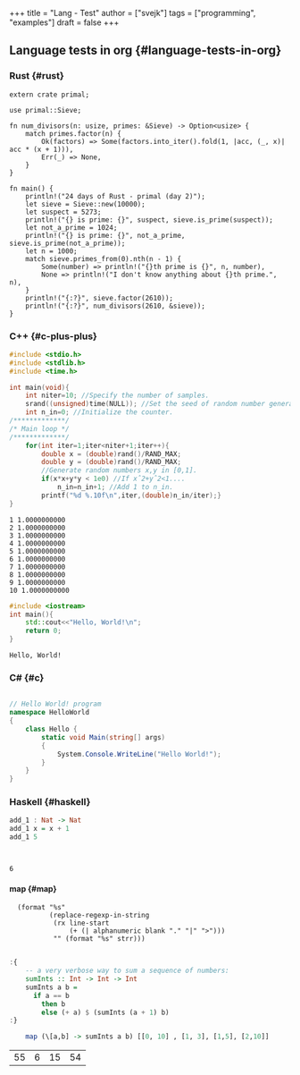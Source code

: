 +++
title = "Lang - Test"
author = ["svejk"]
tags = ["programming", "examples"]
draft = false
+++

## Language tests in org {#language-tests-in-org}


### Rust {#rust}

```rustic
extern crate primal;

use primal::Sieve;

fn num_divisors(n: usize, primes: &Sieve) -> Option<usize> {
    match primes.factor(n) {
        Ok(factors) => Some(factors.into_iter().fold(1, |acc, (_, x)| acc * (x + 1))),
        Err(_) => None,
    }
}

fn main() {
    println!("24 days of Rust - primal (day 2)");
    let sieve = Sieve::new(10000);
    let suspect = 5273;
    println!("{} is prime: {}", suspect, sieve.is_prime(suspect));
    let not_a_prime = 1024;
    println!("{} is prime: {}", not_a_prime, sieve.is_prime(not_a_prime));
    let n = 1000;
    match sieve.primes_from(0).nth(n - 1) {
        Some(number) => println!("{}th prime is {}", n, number),
        None => println!("I don't know anything about {}th prime.", n),
    }
    println!("{:?}", sieve.factor(2610));
    println!("{:?}", num_divisors(2610, &sieve));
}
```


### C++ {#c-plus-plus}

```cpp { linenos=true, linenostart=1 }
#include <stdio.h>
#include <stdlib.h>
#include <time.h>

int main(void){
    int niter=10; //Specify the number of samples.
    srand((unsigned)time(NULL)); //Set the seed of random number generator.
    int n_in=0; //Initialize the counter.
/*************/
/* Main loop */
/*************/
    for(int iter=1;iter<niter+1;iter++){
        double x = (double)rand()/RAND_MAX;
        double y = (double)rand()/RAND_MAX;
        //Generate random numbers x,y in [0,1].
        if(x*x+y*y < 1e0) //If xˆ2+yˆ2<1....
            n_in=n_in+1; //Add 1 to n_in.
        printf("%d %.10f\n",iter,(double)n_in/iter);}
}
```

```text
1 1.0000000000
2 1.0000000000
3 1.0000000000
4 1.0000000000
5 1.0000000000
6 1.0000000000
7 1.0000000000
8 1.0000000000
9 1.0000000000
10 1.0000000000
```

```cpp { linenos=true, linenostart=1 }
#include <iostream>
int main(){
    std::cout<<"Hello, World!\n";
    return 0;
}
```

```text
Hello, World!
```


### C# {#c}

```csharp { linenos=true, linenostart=1 }

// Hello World! program
namespace HelloWorld
{
    class Hello {
        static void Main(string[] args)
        {
            System.Console.WriteLine("Hello World!");
        }
    }
}
```


### Haskell {#haskell}

```haskell
add_1 : Nat -> Nat
add_1 x = x + 1
add_1 5




```

```text
6
```


#### map {#map}

<a id="code-snippet--org-babel-haskell-formatter"></a>
```emacs-lisp
  (format "%s"
          (replace-regexp-in-string
           (rx line-start
               (+ (| alphanumeric blank "." "|" ">")))
           "" (format "%s" strr)))
```

```haskell

:{
    -- a very verbose way to sum a sequence of numbers:
    sumInts :: Int -> Int -> Int
    sumInts a b =
      if a == b
        then b
        else (+ a) $ (sumInts (a + 1) b)
:}

    map (\[a,b] -> sumInts a b) [[0, 10] , [1, 3], [1,5], [2,10]]


```

|    |   |    |    |
|----|---|----|----|
| 55 | 6 | 15 | 54 |
